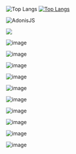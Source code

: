 
![Top Langs](https://github-readme-stats.vercel.app/api/?username=leonardo-felipe&count_private=true&theme=tokyonight&showicons=true)
[![Top Langs](https://github-readme-stats.vercel.app/api/top-langs/?username=leonardo-felipe&layout=compact&theme=tokyonight)](https://github.com/leonardo-felipe/github-readme-stats)

![AdonisJS](https://img.shields.io/badge/adonisjs-%23220052.svg?style=for-the-badge&logo=adonisjs&logoColor=white)

<img src="{https://img.shields.io/badge/Flutter-02569B?style=for-the-badge&logo=flutter&logoColor=white}" />

![image]({})

![image]({https://img.shields.io/badge/adonis%20js-220052?style=for-the-badge&logo=adonisjs&logoColor=white})

![image]({https://img.shields.io/badge/Angular-DD0031?style=for-the-badge&logo=angular&logoColor=white})

![image]({https://img.shields.io/badge/Django-092E20?style=for-the-badge&logo=django&logoColor=green})

![image]({https://img.shields.io/badge/django%20rest-ff1709?style=for-the-badge&logo=django&logoColor=white})

![image]({https://img.shields.io/badge/Elixir-4B275F?style=for-the-badge&logo=elixir&logoColor=white})

![image]({https://img.shields.io/badge/Laravel-FF2D20?style=for-the-badge&logo=laravel&logoColor=white})

![image]({https://img.shields.io/badge/next.js-000000?style=for-the-badge&logo=nextdotjs&logoColor=white})

![image]({https://img.shields.io/badge/Ruby_on_Rails-CC0000?style=for-the-badge&logo=ruby-on-rails&logoColor=white})

![image]({https://img.shields.io/badge/Vue.js-35495E?style=for-the-badge&logo=vuedotjs&logoColor=4FC08D})
